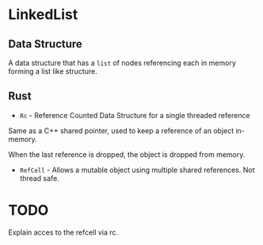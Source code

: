 # LinkedList

## Data Structure

A data structure that has a `list` of nodes referencing each in memory forming
a list like structure.

## Rust

- `Rc` - Reference Counted Data Structure for a single threaded reference

Same as a C++ shared pointer, used to keep a reference of an object in-memory.

When the last reference is dropped, the object is dropped from memory.

- `RefCell` - Allows a mutable object using multiple shared references. Not thread safe.

# TODO

Explain acces to the refcell via rc.
